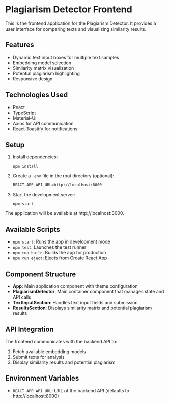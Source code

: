 # Plagiarism Detector Frontend

This is the frontend application for the Plagiarism Detector. It provides a user interface for comparing texts and visualizing similarity results.

## Features

- Dynamic text input boxes for multiple text samples
- Embedding model selection
- Similarity matrix visualization
- Potential plagiarism highlighting
- Responsive design

## Technologies Used

- React
- TypeScript
- Material-UI
- Axios for API communication
- React-Toastify for notifications

## Setup

1. Install dependencies:
   ```
   npm install
   ```

2. Create a `.env` file in the root directory (optional):
   ```
   REACT_APP_API_URL=http://localhost:8000
   ```

3. Start the development server:
   ```
   npm start
   ```

The application will be available at http://localhost:3000.

## Available Scripts

- `npm start`: Runs the app in development mode
- `npm test`: Launches the test runner
- `npm run build`: Builds the app for production
- `npm run eject`: Ejects from Create React App

## Component Structure

- **App**: Main application component with theme configuration
- **PlagiarismDetector**: Main container component that manages state and API calls
- **TextInputSection**: Handles text input fields and submission
- **ResultsSection**: Displays similarity matrix and potential plagiarism results

## API Integration

The frontend communicates with the backend API to:

1. Fetch available embedding models
2. Submit texts for analysis
3. Display similarity results and potential plagiarism

## Environment Variables

- `REACT_APP_API_URL`: URL of the backend API (defaults to http://localhost:8000) 